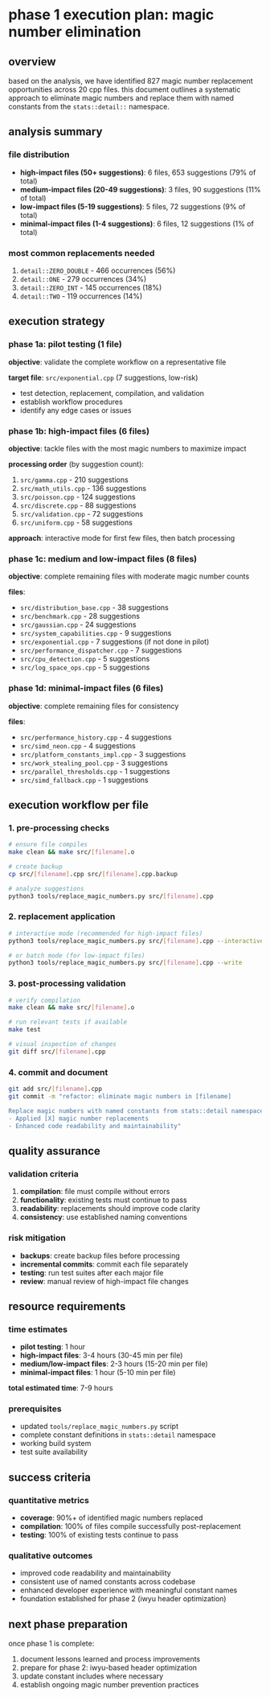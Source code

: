 # phase 1 execution plan: magic number elimination

## overview

based on the analysis, we have identified 827 magic number replacement opportunities across 20 cpp files. this document outlines a systematic approach to eliminate magic numbers and replace them with named constants from the `stats::detail::` namespace.

## analysis summary

### file distribution
- **high-impact files (50+ suggestions)**: 6 files, 653 suggestions (79% of total)
- **medium-impact files (20-49 suggestions)**: 3 files, 90 suggestions (11% of total)
- **low-impact files (5-19 suggestions)**: 5 files, 72 suggestions (9% of total)
- **minimal-impact files (1-4 suggestions)**: 6 files, 12 suggestions (1% of total)

### most common replacements needed
1. `detail::ZERO_DOUBLE` - 466 occurrences (56%)
2. `detail::ONE` - 279 occurrences (34%)
3. `detail::ZERO_INT` - 145 occurrences (18%)
4. `detail::TWO` - 119 occurrences (14%)

## execution strategy

### phase 1a: pilot testing (1 file)
**objective**: validate the complete workflow on a representative file

**target file**: `src/exponential.cpp` (7 suggestions, low-risk)
- test detection, replacement, compilation, and validation
- establish workflow procedures
- identify any edge cases or issues

### phase 1b: high-impact files (6 files)
**objective**: tackle files with the most magic numbers to maximize impact

**processing order** (by suggestion count):
1. `src/gamma.cpp` - 210 suggestions
2. `src/math_utils.cpp` - 136 suggestions
3. `src/poisson.cpp` - 124 suggestions
4. `src/discrete.cpp` - 88 suggestions
5. `src/validation.cpp` - 72 suggestions
6. `src/uniform.cpp` - 58 suggestions

**approach**: interactive mode for first few files, then batch processing

### phase 1c: medium and low-impact files (8 files)
**objective**: complete remaining files with moderate magic number counts

**files**:
- `src/distribution_base.cpp` - 38 suggestions
- `src/benchmark.cpp` - 28 suggestions
- `src/gaussian.cpp` - 24 suggestions
- `src/system_capabilities.cpp` - 9 suggestions
- `src/exponential.cpp` - 7 suggestions (if not done in pilot)
- `src/performance_dispatcher.cpp` - 7 suggestions
- `src/cpu_detection.cpp` - 5 suggestions
- `src/log_space_ops.cpp` - 5 suggestions

### phase 1d: minimal-impact files (6 files)
**objective**: complete remaining files for consistency

**files**:
- `src/performance_history.cpp` - 4 suggestions
- `src/simd_neon.cpp` - 4 suggestions
- `src/platform_constants_impl.cpp` - 3 suggestions
- `src/work_stealing_pool.cpp` - 3 suggestions
- `src/parallel_thresholds.cpp` - 1 suggestions
- `src/simd_fallback.cpp` - 1 suggestions

## execution workflow per file

### 1. pre-processing checks
```bash
# ensure file compiles
make clean && make src/[filename].o

# create backup
cp src/[filename].cpp src/[filename].cpp.backup

# analyze suggestions
python3 tools/replace_magic_numbers.py src/[filename].cpp
```

### 2. replacement application
```bash
# interactive mode (recommended for high-impact files)
python3 tools/replace_magic_numbers.py src/[filename].cpp --interactive

# or batch mode (for low-impact files)
python3 tools/replace_magic_numbers.py src/[filename].cpp --write
```

### 3. post-processing validation
```bash
# verify compilation
make clean && make src/[filename].o

# run relevant tests if available
make test

# visual inspection of changes
git diff src/[filename].cpp
```

### 4. commit and document
```bash
git add src/[filename].cpp
git commit -m "refactor: eliminate magic numbers in [filename]

Replace magic numbers with named constants from stats::detail namespace.
- Applied [X] magic number replacements
- Enhanced code readability and maintainability"
```

## quality assurance

### validation criteria
1. **compilation**: file must compile without errors
2. **functionality**: existing tests must continue to pass
3. **readability**: replacements should improve code clarity
4. **consistency**: use established naming conventions

### risk mitigation
- **backups**: create backup files before processing
- **incremental commits**: commit each file separately
- **testing**: run test suites after each major file
- **review**: manual review of high-impact file changes

## resource requirements

### time estimates
- **pilot testing**: 1 hour
- **high-impact files**: 3-4 hours (30-45 min per file)
- **medium/low-impact files**: 2-3 hours (15-20 min per file)
- **minimal-impact files**: 1 hour (5-10 min per file)

**total estimated time**: 7-9 hours

### prerequisites
- updated `tools/replace_magic_numbers.py` script
- complete constant definitions in `stats::detail` namespace
- working build system
- test suite availability

## success criteria

### quantitative metrics
- **coverage**: 90%+ of identified magic numbers replaced
- **compilation**: 100% of files compile successfully post-replacement
- **testing**: 100% of existing tests continue to pass

### qualitative outcomes
- improved code readability and maintainability
- consistent use of named constants across codebase
- enhanced developer experience with meaningful constant names
- foundation established for phase 2 (iwyu header optimization)

## next phase preparation

once phase 1 is complete:
1. document lessons learned and process improvements
2. prepare for phase 2: iwyu-based header optimization
3. update constant includes where necessary
4. establish ongoing magic number prevention practices
